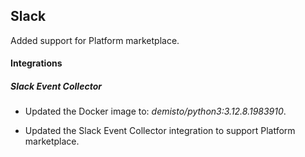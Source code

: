 ## Slack

Added support for Platform marketplace.

#### Integrations

##### Slack Event Collector
- Updated the Docker image to: *demisto/python3:3.12.8.1983910*.



- Updated the Slack Event Collector integration to support Platform marketplace.

